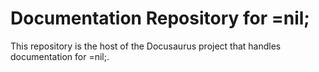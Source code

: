 # Documentation Repository for =nil;

This repository is the host of the Docusaurus project that handles documentation for =nil;. 

